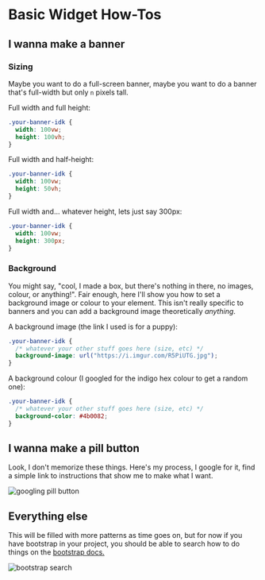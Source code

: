 # Basic Widget How-Tos

## I wanna make a banner

### Sizing

Maybe you want to do a full-screen banner, maybe you want to do a banner that's full-width but only `n` pixels tall.

Full width and full height:

```scss
.your-banner-idk {
  width: 100vw;
  height: 100vh;
}
```

Full width and half-height:

```scss
.your-banner-idk {
  width: 100vw;
  height: 50vh;
}
```

Full width and... whatever height, lets just say 300px:

```scss
.your-banner-idk {
  width: 100vw;
  height: 300px;
}
```

### Background

You might say, "cool, I made a box, but there's nothing in there, no images, colour, or anything!". Fair enough, here I'll show you how to set a background image or colour to your element. This isn't really specific to banners and you can add a background image theoretically _anything_.

A background image (the link I used is for a puppy):

```scss
.your-banner-idk {
  /* whatever your other stuff goes here (size, etc) */
  background-image: url("https://i.imgur.com/R5PiUTG.jpg");
}
```

A background colour (I googled for the indigo hex colour to get a random one):

```scss
.your-banner-idk {
  /* whatever your other stuff goes here (size, etc) */
  background-color: #4b0082;
}
```

## I wanna make a pill button

Look, I don't memorize these things. Here's my process, I google for it, find a simple link to instructions that show me to make what I want.

![googling pill button](https://i.imgur.com/VyvOIqM.png)

## Everything else

This will be filled with more patterns as time goes on, but for now if you have bootstrap in your project, you should be able to search how to do things on the [bootstrap docs.](https://getbootstrap.com/docs/5.1/getting-started/introduction/)

![bootstrap search](https://i.imgur.com/u7Lsqrp.png)
